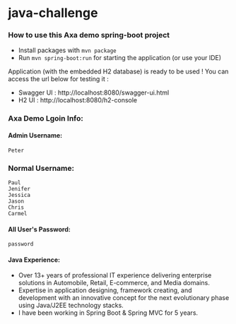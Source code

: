 # java-challenge
### How to use this Axa demo spring-boot project

- Install packages with `mvn package`
- Run `mvn spring-boot:run` for starting the application (or use your IDE)

Application (with the embedded H2 database) is ready to be used ! You can access the url below for testing it :

- Swagger UI : http://localhost:8080/swagger-ui.html
- H2 UI : http://localhost:8080/h2-console



### Axa Demo Lgoin Info:

#### Admin Username: 
	Peter  

### Normal Username:
	Paul
	Jenifer
	Jessica
	Jason
	Chris
	Carmel

#### All User's Password: 
	password


#### Java Experience:

- Over 13+ years of professional IT experience delivering enterprise solutions in Automobile, Retail, E-commerce, and Media domains.
- Expertise in application designing, framework creating, and development with an innovative concept for the next evolutionary phase using Java/J2EE technology stacks.
- I have been working in Spring Boot & Spring MVC for 5 years.
